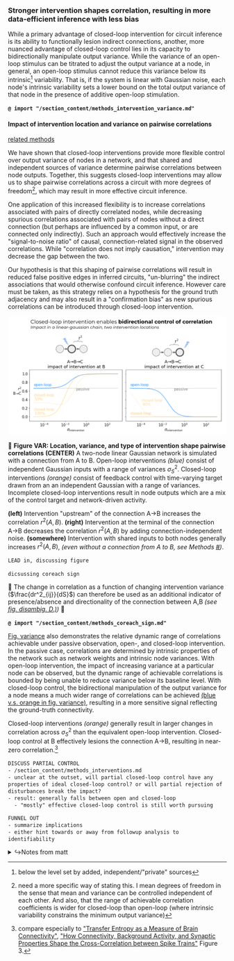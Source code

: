 ### Stronger intervention shapes correlation, resulting in more data-efficient inference with less bias
<!-- TODO: this section title needs reworking. 
- we don't deliver on promise of reduced bias yet 
 -->
<!-- NOTE: - Explain why closed-loop helps - bidirectional variance control - 60% done -->


<!-- ... more nuanced, quantitative advantage .. -->
While a primary advantage of closed-loop intervention for circuit inference is its ability to functionally lesion indirect connections, another, more nuanced advantage of closed-loop control lies in its capacity to bidirectionally manipulate output variance. While the variance of an open-loop stimulus can be titrated to adjust the output variance at a node, in general, an open-loop stimulus cannot reduce this variance below its intrinsic[^intrinsic_var] variability. That is, if the system is linear with Gaussian noise, each node's intrinsic variability sets a lower bound on the total output variance of that node in the presence of additive open-loop stimulation.

**`@ import "/section_content/methods_intervention_variance.md"`**

<!-- TODO: reference [figvar](#fig-var) to empirically show this bidirectional control of output variance? -->


#### Impact of intervention location and variance on pairwise correlations
<!-- NOTE: OUTLINE
- Implications for ID: more precise shaping of codependence across network
- wider dynamic range of observable correlations
  - important because we sometimes want to minimize correlations for indirect links
  - allows for more distinct outcomes w.r.t. circuit 
  -->

[related methods](methods1_predicting_correlation.md)

<!-- TODO: - again, feels very backgroundy / discussiony ... where to put this? -->
<!-- NOTE: I think the core idea here is transitioning from single node outputs to pairwise ...  -->
<!-- TODO: cite methods that reinforce first line of this paragraph -->
We have shown that closed-loop interventions provide more flexible control over output variance of nodes in a network, and that shared and independent sources of variance determine pairwise correlations between node outputs. Together, this suggests closed-loop interventions may allow us to shape pairwise correlations across a circuit with more degrees of freedom[^dof], which may result in more effective circuit inference.

<!-- NOTE: this is where "confirmation bias" and requiring knowledge of the ground truth circuit structure creeps in. But at least it's addressed towards the end of the next paragraph -->
One application of this increased flexibility is to increase correlations associated with pairs of directly correlated nodes, while decreasing spurious correlations associated with pairs of nodes without a direct connection (but perhaps are influenced by a common input, or are connected only indirectly). Such an approach would effectively increase the "signal-to-noise ratio" of causal, connection-related signal in the observed correlations. While "correlation does not imply causation," intervention may decrease the gap between the two. 

Our hypothesis is that this shaping of pairwise correlations will result in reduced false positive edges in inferred circuits, "un-blurring" the indirect associations that would otherwise confound circuit inference. However care must be taken, as this strategy relies on a hypothesis for the ground truth adjacency and may also result in a "confirmation bias" as new spurious correlations can be introduced through closed-loop intervention.


<a id="fig-predict"></a>
<!-- ![](/figures/misc_figure_sketches/quant_r2_prediction_common.png) -->
![](/figures/from_code/bidirectional_correlation.png "generated by sweep_gaussian_SNR.py")

🚧 **Figure VAR: Location, variance, and type of intervention shape pairwise correlations**
**(CENTER)** A two-node linear Gaussian network is simulated with a connection from A to B. Open-loop interventions *(blue)* consist of independent Gaussian inputs with a range of variances $\sigma^2_S$. Closed-loop interventions *(orange)* consist of feedback control with time-varying target drawn from an an independent Gaussian with a range of variances. Incomplete closed-loop interventions result in node outputs which are a mix of the control target and network-driven activity. 
<!-- Connections from sources to nodes are colored by their impact on correlations between A and B; green denotes inputs which lead to increased pairwise correlation, red denotes inputs which decrease pairwise correlations. -->
<!-- NOTE: as written, really only talking about open-loop influence...need to add that perfect closed-loop intervention, in fact, sets correlation to zero -->
**(left)** Intervention "upstream" of the connection A→B increases the correlation $r^2(A,B)$.
**(right)** Intervention at the terminal of the connection A→B decreases the correlation $r^2(A,B)$ by adding connection-independent noise.
**(somewhere)** Intervention with shared inputs to both nodes generally increases $r^2(A,B)$, *(even without a connection from A to B, see Methods [#](REF-SECTION_HERE))*.
<!-- **(upper right)** The impact of shared interventions depends on relative weighted reachability $\text{Reach}(S_k→A) / \text{Reach}(S_k→B)$, with highest correlations when these terms are matched (see Methods [#](REF-SECTION_HERE)) -->


`LEAD in, discussing figure`

`dicsussing coreach sign`

🚧
The change in correlation as a function of changing intervention variance ($\frac{dr^2_{ij}}{dS}$) can therefore be used as an additional indicator of presence/absence and directionality of the connection between A,B *(see [fig. disambig. D.)](fig-disambig))*
🚧

[^var_compare]: compare especially to ["Transfer Entropy as a Measure of Brain Connectivity"](https://www.frontiersin.org/articles/10.3389/fncom.2020.00045/full), ["How Connectivity, Background Activity, and Synaptic Properties Shape the Cross-Correlation between Spike Trains"](https://www.jneurosci.org/content/29/33/10234) Figure 3.

**`@ import "/section_content/methods_coreach_sign.md"`**


<!-- TODO:
- contextualize increasing correlation is sometimes good, sometimes bad!
- having (quantitative) prediction helps capture this relationship
- **(incidental) subfigure PREDICT: Comparing predicted and empirical correlation, identification performance**
-->

<!-- NOTE: this point seems important to make. not sure what the lead-in to it is yet. Think that should be flipping perspective on change in sign of correlation reflects position of an intervention relative to the direction of influence of a particular connection. Also notable that bidirectional connections can be identified with multiple interventions this way -->


[Fig. variance](#fig-var) also demonstrates the relative dynamic range of correlations achievable under passive observation, open-, and closed-loop intervention. In the passive case, correlations are determined by intrinsic properties of the network such as network weights and intrinsic node variances. <!--"These properties have influence over the observed correlations in a way that can be difficult to separate from differences due to the ground-truth circuit." -- not sure what this part means--> With open-loop intervention, the impact of increasing variance at a particular node can be observed, but the dynamic range of achievable correlations is bounded by being unable to reduce variance below its baseline level. With closed-loop control, the bidirectional manipulation of the output variance for a node means a much wider range of correlations can be achieved [(blue v.s. orange in fig. variance)](#fig-var), resulting in a more sensitive signal reflecting the ground-truth connectivity.
<!-- TODO: need to merge this with subsequent section -->

<!-- NOTE: this may have be cut / relocated from figure caption -->
Closed-loop interventions *(orange)* generally result in larger changes in correlation across $\sigma^2_S$ than the equivalent open-loop intervention. Closed-loop control at B effectively lesions the connection A→B, resulting in near-zero correlation.[^var_compare]

```
DISCUSS PARTIAL CONTROL
- /section_content/methods_interventions.md
- unclear at the outset, will partial closed-loop control have any properties of ideal closed-loop control? or will partial rejection of disturbances break the impact? 
- result: generally falls between open and closed-loop
  - "mostly" effective closed-loop control is still worth pursuing
```

```
FUNNEL OUT
- summarize implications 
- either hint towards or away from followup analysis to identifiability
```


<!-- NOTE: end of content -->



<!-- NOTE: *see also [results_data_efficiency_and_bias.md](results_data_efficiency_and_bias.md)* -->


[^dof]: need a more specific way of stating this. I mean degrees of freedom in the sense that mean and variance can be controlled independent of each other. And also, that the range of achievable correlation coefficients is wider for closed-loop than open-loop (where intrinsic variability constrains the minimum output variance)
  
[^intrinsic_var]: below the level set by added, independent/"private" sources


<!-- TODO: 
- [ ] collapse figvar - do we need to make shared input point here? or is discussion fine?
- [ ] dR/dS needs to mention R as r^2 corr
-->

<details><summary>↪Notes from matt</summary>

<!-- - [super minor] First part of fig DISAMBIG: subsections (A) through (C) work really well
- [super minor] in caption for (D-F): "modifications to the passive correlation pattern" is a bit confusing in the context of open-loop intervention
- [super minor] also in caption for (D-F): really like "intervention-specific fingerprint" terminology. The last sentence of the (D-F) caption really hits the message home, possible to emphasize that this is the take-home message earlier?
- [narrative/organization] fig DISAMBIG feels really example-y, more like a proof of concept than 'results.' The writing in Sec 5.1.1 also has this flavor, like it could be in a methods section. (The plot in the top right feels much more results-ey.) Not necessarily a bad thing, maybe just a consideration for thinking about article vs perspective flavor. -->

- [missing] Section 5.1.2.1: what are the definitions of S_k, CoReach(i,j|S_k), and R_{ij}?
- [narrative] Section 5.1.2.1: the narrative here really works for me, but it's a little unclear whether this is more of a 'result' or a 'recipe' -- the figures here also feel more example/proof-of-concept-ey, and the math here helps ground things in
- [missing] discussion of partial closed-loop control?

</details>